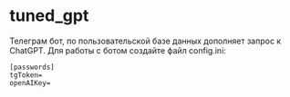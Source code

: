 # tuned_gpt
Телеграм бот, по пользовательской базе данных дополняет запрос к ChatGPT.
Для работы с ботом создайте файл config.ini:
```
[passwords]
tgToken=
openAIKey= 
```
